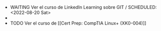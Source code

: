 - WAITING Ver el curso de LinkedIn Learning sobre GIT /
  SCHEDULED: <2022-08-20 Sat>
-
- TODO Ver el curso de [[Cert Prep: CompTIA Linux+ (XK0-004)]]